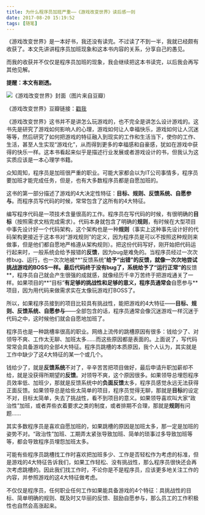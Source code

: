 ```yaml
---
title: 为什么程序员加班严重——《游戏改变世界》读后感一则
date: 2017-08-20 15:19:52
tags: [随笔]
---
```


《游戏改变世界》是一本好书，我还没有读完。不过读了不到一半，我就已经颇有收获了。本文先讲讲程序员加班现象和这本书内容的关系，分享自己的愚见。

而我的收获并不仅仅是程序员加班的现象，我会继续把这本书读完，以后我会再写其他见解。

**提醒：本文有剧透。**

![《游戏改变世界》封面（图片来自豆瓣）](https://img3.doubanio.com/lpic/s11136690.jpg)

《游戏改变世界》豆瓣链接：[戳我](https://book.douban.com/subject/10828002/)

<!-- more -->

《游戏改变世界》这书并不是讲怎么玩游戏的，也不完全是讲怎么设计游戏的。这书先是研究了游戏如何影响人的心理，游戏如何让人幸福快乐，游戏如何让人沉迷等等，然后研究了如何把游戏的特征融入到现实的工作和生活当下，使你的工作、生活，甚至人生实现“游戏化”，从而得到更多的幸福感和自豪感，犹如在游戏中获得的快乐一样。这本书看起来似乎是描述行业发展或者游戏设计的书，但我认为这实质应该是一本心理学书籍。

众知周知，程序员是加班很严重的职业。可能大家都会以为IT公司事情多，程序员要加班才能完成任务，但是，也有大多数程序员都是自愿加班的。

这书的第一部分描述了游戏的4大决定性特征：**目标、规则、反馈系统、自愿参与**。而程序员写代码的时候，常常包含了这所有的4大特征。

编写程序代码是一项技术含量很高的工作。程序员在写代码的时候，有很明确的**目标**（按照需求文档完成需求）。代码本身就包含了明确的**规则**，有时候在大型项目中事先设计好一个代码架构，这个架构也是一种**规则**（事实上这种事先设计好的代码架构更接近于这本书对“游戏规则”的定义，因为程序员是可以不按照这种规则来做事，但是他们都自愿地严格遵从架构规则）。把这份代码写好，刚开始把代码运行起来时，一般系统会给予报错的**反馈**，因为bug是难免的。当程序员经过一次次修bug、运行，也一次次地被**“反馈系统”**给予“出错”的反馈，就像一次次地尝试挑战游戏的BOSS一样。最后代码终于没有bug了，系统给予了“运行正常”的**反馈**，程序员自己就会产生很强的成就感，就像经历千辛万苦终于把游戏通关了一样。如果项目的**“目标”**有足够的挑战性和足够的意义，程序员通常会**自愿参与**项目，因为用代码来做需求实在太像玩游戏打BOSS了。

所以，如果程序员接到的项目比较具有挑战性，能把游戏的4大特征——**目标、规则、反馈系统、自愿参与**——全部包含的话，程序员通常会像沉迷游戏一样沉迷于代码之中，这时候他们就会自愿地加班了。

程序员也是一种跳槽率很高的职业。网络上流传的跳槽原因有很多：钱给少了、对领导不爽、工作太无聊、加班太多……而这些原因都是表面的。上面说了，写代码常常会具备游戏的全部4大特征。程序员跳槽的本质原因，我个人认为，其实就是工作中缺少了这4大特征的某一个或几个。

钱给少了，就是**反馈系统**不对了，辛辛苦苦把项目做好，最后申请升职加薪却不给，就是没获得所期望的**反馈**。对领导不爽，这个原因很多。如果领导总埋怨程序员效率低、加班少，那就是反馈系统中的**负面反馈**太多，程序员感觉永远无法获得正面反馈。如果领导总是给些太简单的项目，程序员觉得无聊，那就是**目标**的设定不对，目标太简单，失去了挑战性，看不到项目的意义。如果领导喜欢叫大家“政治性”加班，或者弄些衣着要求之类的制度，或者排期不合理，那就是**规则**有问题……

其实多数程序员是喜欢自愿加班的，如果跳槽的原因是加班太多，那一定是加班的姿势不对。“政治性”加班、工期弄太紧张导致加班、简单的琐事过多导致加班等等，都会导致程序员埋怨加班太多。

可能有些程序员跳槽找工作时喜欢把加班多少、工作是否轻松作为考虑的标准，但是游戏的4大特征告诉我们，如果工作轻松、没有挑战性，那么程序员很快还会再次考虑跳槽的。因此我们找工作时，不论你是不是程序员，应该更多地关注工作的内容，并参照游戏的这4大特征做考虑。

不仅仅是程序员，任何职业任何工作如果能具备游戏的4个特征：具挑战性的目标、简单明确的规则、既及时又华丽的反馈、鼓励自愿参与，那么员工的工作积极性也自然会高涨起来。